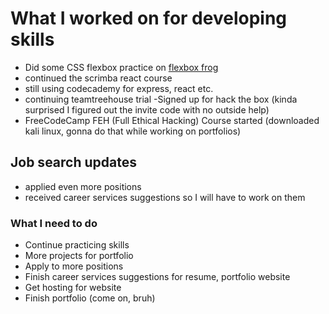 # What I worked on for developing skills

- Did some CSS flexbox practice on [flexbox frog](https://www.flexboxfroggy.com)
- continued the scrimba react course
- still using codecademy for express, react etc.
- continuing teamtreehouse trial
  -Signed up for hack the box (kinda surprised I figured out the invite code with no outside help)
- FreeCodeCamp FEH (Full Ethical Hacking) Course started (downloaded kali linux, gonna do that while working on portfolios)

## Job search updates

- applied even more positions
- received career services suggestions so I will have to work on them

### What I need to do

- Continue practicing skills
- More projects for portfolio
- Apply to more positions
- Finish career services suggestions for resume, portfolio website
- Get hosting for website
- Finish portfolio (come on, bruh)
